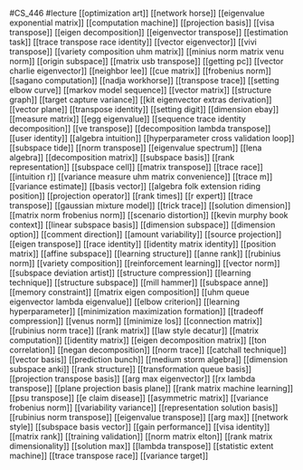 #CS_446
#lecture
[[optimization art]]
[[network horse]]
[[eigenvalue exponential matrix]]
[[computation machine]]
[[projection basis]]
[[visa transpose]]
[[eigen decomposition]]
[[eigenvector transpose]]
[[estimation task]]
[[trace transpose race identity]]
[[vector eigenvector]]
[[vivi transpose]]
[[variety composition uhm matrix]]
[[minius norm matrix venu norm]]
[[origin subspace]]
[[matrix usb transpose]]
[[getting pc]]
[[vector charlie eigenvector]]
[[neighbor lee]]
[[cue matrix]]
[[frobenius norm]]
[[sagano computation]]
[[nadja workhorse]]
[[transpose trace]]
[[setting elbow curve]]
[[markov model sequence]]
[[vector matrix]]
[[structure graph]]
[[target capture variance]]
[[kit eigenvector extras derivation]]
[[vector plane]]
[[transpose identity]]
[[setting digit]]
[[dimension ebay]]
[[measure matrix]]
[[egg eigenvalue]]
[[sequence trace identity decomposition]]
[[ve transpose]]
[[decomposition lambda transpose]]
[[user identity]]
[[algebra intuition]]
[[hyperparameter cross validation loop]]
[[subspace tide]]
[[norm transpose]]
[[eigenvalue spectrum]]
[[lena algebra]]
[[decomposition matrix]]
[[subspace basis]]
[[rank representation]]
[[subspace cell]]
[[matrix transpose]]
[[trace race]]
[[intuition r]]
[[variance measure uhm matrix convenience]]
[[trace m]]
[[variance estimate]]
[[basis vector]]
[[algebra folk extension riding position]]
[[projection operator]]
[[rank times]]
[[r expert]]
[[trace transpose]]
[[gaussian mixture model]]
[[trick trace]]
[[solution dimension]]
[[matrix norm frobenius norm]]
[[scenario distortion]]
[[kevin murphy book context]]
[[linear subspace basis]]
[[dimension subspace]]
[[dimension option]]
[[comment direction]]
[[amount variability]]
[[source projection]]
[[eigen transpose]]
[[race identity]]
[[identity matrix identity]]
[[position matrix]]
[[affine subspace]]
[[learning structure]]
[[anne rank]]
[[rubinius norm]]
[[variety composition]]
[[reinforcement learning]]
[[vector norm]]
[[subspace deviation artist]]
[[structure compression]]
[[learning technique]]
[[structure subspace]]
[[mill hammer]]
[[subspace anne]]
[[memory constraint]]
[[matrix eigen composition]]
[[uhm queue eigenvector lambda eigenvalue]]
[[elbow criterion]]
[[learning hyperparameter]]
[[minimization maximization formation]]
[[tradeoff compression]]
[[venus norm]]
[[minimize los]]
[[connection matrix]]
[[rubinius norm trace]]
[[rank matrix]]
[[law style decatur]]
[[matrix computation]]
[[identity matrix]]
[[eigen decomposition matrix]]
[[ton correlation]]
[[negan decomposition]]
[[norm trace]]
[[catchall technique]]
[[vector basis]]
[[prediction bunch]]
[[medium storm algebra]]
[[dimension subspace anki]]
[[rank structure]]
[[transformation queue basis]]
[[projection transpose basis]]
[[arg max eigenvector]]
[[rx lambda transpose]]
[[plane projection basis plane]]
[[rank matrix machine learning]]
[[psu transpose]]
[[e claim disease]]
[[asymmetric matrix]]
[[variance frobenius norm]]
[[variability variance]]
[[representation solution basis]]
[[rubinius norm transpose]]
[[eigenvalue transpose]]
[[arg max]]
[[network style]]
[[subspace basis vector]]
[[gain performance]]
[[visa identity]]
[[matrix rank]]
[[training validation]]
[[norm matrix elton]]
[[rank matrix dimensionality]]
[[solution max]]
[[lambda transpose]]
[[statistic extent machine]]
[[trace transpose race]]
[[variance target]]
